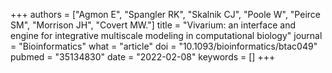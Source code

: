 +++
authors = ["Agmon E", "Spangler RK", "Skalnik CJ", "Poole W", "Peirce SM", "Morrison JH", "Covert MW."]
title = "Vivarium: an interface and engine for integrative multiscale modeling in computational biology"
journal = "Bioinformatics"
what = "article"
doi = "10.1093/bioinformatics/btac049"
pubmed = "35134830"
date = "2022-02-08"
keywords = []
+++

